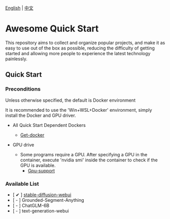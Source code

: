 [English](./READMD.md) | [中文](./README_zh.md) 

# Awesome Quick Start

This repository aims to collect and organize popular projects, and make it as easy to use out of the box as possible, reducing the difficulty of getting started and allowing more people to experience the latest technology painlessly.

## Quick Start

### Preconditions

Unless otherwise specified, the default is Docker environment

It is recommended to use the 'Win+WSL+Docker' environment, simply install the Docker and GPU driver.

- All Quick Start Dependent Dockers
    - [Get-docker]( https://docs.docker.com/get-docker/ )

- GPU drive
  - Some programs require a GPU. After specifying a GPU in the container, execute 'nvidia smi' inside the container to check if the GPU is available.
    - [Gpu-support]( https://docs.docker.com/compose/gpu-support/ )

### Available List

- [ &#10004; ] [stable-diffusion-webui](./stable-diffusion-webui/README.md) 
- [ - ] Grounded-Segment-Anything
- [ - ] ChatGLM-6B
- [ - ] text-generation-webui

